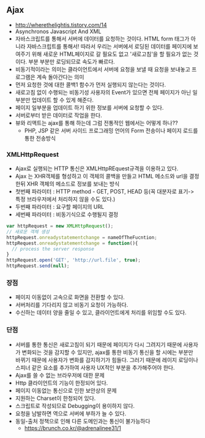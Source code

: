 ## Ajax

* http://wherethelightis.tistory.com/14
* Asynchronos Javascript And XML
* 자바스크립트를 통해서 서버에 데이터를 요청하는 것이다. HTML form 태그가 아니라 자바스크립트를 통해서! 따라서 우리는 서버에서 로딩된 데이터를 페이지에 보여주기 위해 새로운 HTML페이지로 갈 필요도 없고 '새로고침'을 할 필요가 없는 것이다. 부분 부분만 로딩되므로 속도가 빠르다.
* 비동기적이라는 의미는 클라이언트에서 서버에 요청을 보낼 때 요청을 보내놓고 프로그램은 계속 돌아간다는 의미
* 먼저 요청한 것에 대한 콜백1 함수가 먼저 실행되지 않는다는 것이다.
* 새로고침 없이 수행되는 비동기성 사용자의 Event가 있으면 전체 페이지가 아닌 일부분만 업데이트 할 수 있게 해준다.
* 페이지 일부분을 업데이트 하기 위한 정보를 서버에 요청할 수 있다.
* 서버로부터 받은 데이터로 작업을 한다.
* 뷰와 리액트는 ajax를 통해 하는데 그럼 전통적인 웹에서는 어떻게 하나??
  * PHP, JSP 같은 서버 사이드 프로그래밍 언어의 Form 전송이나 페이지 로드를 통한 전송방식

### XMLHttpRequest
- Ajax로 실행되는 HTTP 통신은 XMLHttpREquest규격을 이용하고 있다.
- Ajax 는 XHR객체를 형성하고 이 객체의 콜백을 만들고 HTML 메소드와 url을 결정한뒤 XHR 객체의 메소드로 정보를 보내는 방식
- 첫번째 파라미터 : HTTP method - GET, POST, HEAD 등(꼭 대분자로 표기-> 특정 브라우저에서 처리하지 않을 수도 있다.)
- 두번째 파라미터 : 요구할 페이지의 URL 
- 세번째 파라미터 : 비동기식으로 수행될지 결정
```javascript
var httpRequest = new XMLHttpRequest();
// 새로운 객체 생성
httpRequest.onreadystatementchange = nameOfTheFucntion;
httpRequest.onreadystatementchange = function(){
  // process the server response
}
httpRequest.open('GET', 'http://url.file', true);
httpRequest.send(null);
```

### 장점
- 페이지 이동없이 고속으로 화면을 전환할 수 있다.
- 서버처리를 기다리지 않고 비동기 요청이 가능하다.
- 수신하는 데이터 양을 줄일 수 있고, 클라이언트에게 처리를 위임할 수도 있다.

### 단점
- 서버를 통한 통신은 새로고침이 되기 때문에 페이지가 다시 그려지기 때문에 사용자가 변화되는 것을 감지할 수 있지만, ajax를 통한 비동기 통신을 할 시에는 부분만 바뀌기 때문에 사용자가 변화를 감지하기가 힘들다. 그러기 때문에 레이지 로딩이나 스피너 같은 요소를 추가하여 사용자 UX적인 부분을 추가해주어야 한다.
- Ajax를 쓸 수 없는 브라우저에 대한 문제
- Http 클라이언트의 기능이 한정되어 있다.
- 페이지 이동없는 통신으로 인한 보안상의 문제
- 지원하는 Charset이 한청되어 있다.
- 스크립트로 작성되므로 Debugging이 용이하지 않다.
- 요청을 남발하면 역으로 서버에 부하가 늘 수 있다.
- 동일-출처 정책으로 인해 다른 도메인과는 통신이 불가능하다
  - https://brunch.co.kr/@adrenalinee31/1